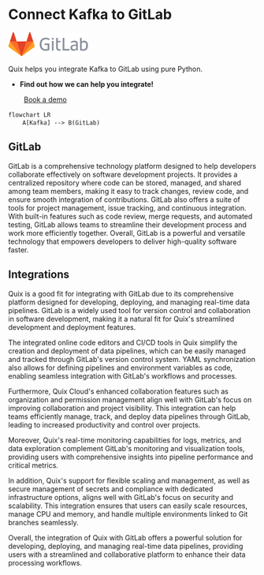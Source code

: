 # Connect Kafka to GitLab

![](./images/logo_1.jpg)

Quix helps you integrate Kafka to GitLab using pure Python.

<div class="grid cards blog-grid-card" markdown>

- __Find out how we can help you integrate!__

    <a class="md-button md-button--primary" href="https://share.hsforms.com/1iW0TmZzKQMChk0lxd_tGiw4yjw2?__hstc=175542013.2303933fbd746c0ac86d9ccbe9bc9100.1728383268831.1729603416735.1729620918855.31&__hssc=175542013.1.1729620918855&__hsfp=2132701734" target="_blank" style="margin:.5rem;">Book a demo</a>

</div>

```mermaid
flowchart LR
    A[Kafka] --> B(GitLab)
```

## GitLab

GitLab is a comprehensive technology platform designed to help developers collaborate effectively on software development projects. It provides a centralized repository where code can be stored, managed, and shared among team members, making it easy to track changes, review code, and ensure smooth integration of contributions. GitLab also offers a suite of tools for project management, issue tracking, and continuous integration. With built-in features such as code review, merge requests, and automated testing, GitLab allows teams to streamline their development process and work more efficiently together. Overall, GitLab is a powerful and versatile technology that empowers developers to deliver high-quality software faster.

## Integrations

Quix is a good fit for integrating with GitLab due to its comprehensive platform designed for developing, deploying, and managing real-time data pipelines. GitLab is a widely used tool for version control and collaboration in software development, making it a natural fit for Quix's streamlined development and deployment features.

The integrated online code editors and CI/CD tools in Quix simplify the creation and deployment of data pipelines, which can be easily managed and tracked through GitLab's version control system. YAML synchronization also allows for defining pipelines and environment variables as code, enabling seamless integration with GitLab's workflows and processes.

Furthermore, Quix Cloud's enhanced collaboration features such as organization and permission management align well with GitLab's focus on improving collaboration and project visibility. This integration can help teams efficiently manage, track, and deploy data pipelines through GitLab, leading to increased productivity and control over projects.

Moreover, Quix's real-time monitoring capabilities for logs, metrics, and data exploration complement GitLab's monitoring and visualization tools, providing users with comprehensive insights into pipeline performance and critical metrics.

In addition, Quix's support for flexible scaling and management, as well as secure management of secrets and compliance with dedicated infrastructure options, aligns well with GitLab's focus on security and scalability. This integration ensures that users can easily scale resources, manage CPU and memory, and handle multiple environments linked to Git branches seamlessly.

Overall, the integration of Quix with GitLab offers a powerful solution for developing, deploying, and managing real-time data pipelines, providing users with a streamlined and collaborative platform to enhance their data processing workflows.


